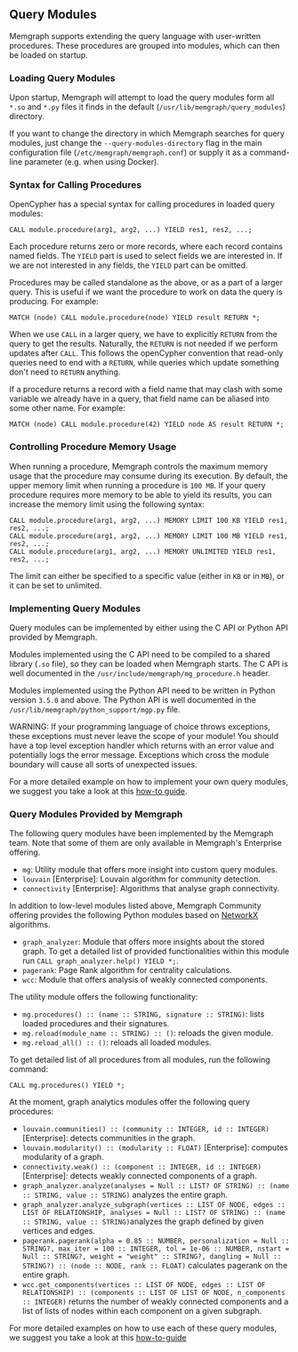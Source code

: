 ## Query Modules

Memgraph supports extending the query language with user-written procedures.
These procedures are grouped into modules, which can then be loaded on startup.

### Loading Query Modules

Upon startup, Memgraph will attempt to load the query modules form all `*.so`
and `*.py` files it finds in the default (`/usr/lib/memgraph/query_modules`)
directory.

If you want to change the directory in which Memgraph searches for query
modules, just change the `--query-modules-directory` flag in the main
configuration file (`/etc/memgraph/memgraph.conf`) or supply it as
a command-line parameter (e.g. when using Docker).

### Syntax for Calling Procedures

OpenCypher has a special syntax for calling procedures in loaded query
modules:

```opencypher
CALL module.procedure(arg1, arg2, ...) YIELD res1, res2, ...;
```

Each procedure returns zero or more records, where each record contains named
fields. The `YIELD` part is used to select fields we are interested in. If we
are not interested in any fields, the `YIELD` part can be omitted.

Procedures may be called standalone as the above, or as a part of a
larger query. This is useful if we want the procedure to work on data the
query is producing. For example:

```opencypher
MATCH (node) CALL module.procedure(node) YIELD result RETURN *;
```

When we use `CALL` in a larger query, we have to explicitly
`RETURN` from the query to get the results. Naturally, the `RETURN` is not
needed if we perform updates after `CALL`. This follows the openCypher
convention that read-only queries need to end with a `RETURN`, while queries
which update something don't need to `RETURN` anything.

If a procedure returns a record with a field name that may clash with some
variable we already have in a query, that field name can be aliased into some
other name. For example:

```opencypher
MATCH (node) CALL module.procedure(42) YIELD node AS result RETURN *;
```

### Controlling Procedure Memory Usage

When running a procedure, Memgraph controls the maximum memory usage that the
procedure may consume during its execution.  By default, the upper memory limit
when running a procedure is `100 MB`.  If your query procedure requires more
memory to be able to yield its results, you can increase the memory limit using
the following syntax:

```opencypher
CALL module.procedure(arg1, arg2, ...) MEMORY LIMIT 100 KB YIELD res1, res2, ...;
CALL module.procedure(arg1, arg2, ...) MEMORY LIMIT 100 MB YIELD res1, res2, ...;
CALL module.procedure(arg1, arg2, ...) MEMORY UNLIMITED YIELD res1, res2, ...;
```

The limit can either be specified to a specific value (either in `KB` or in
`MB`), or it can be set to unlimited.

### Implementing Query Modules

Query modules can be implemented by either using the C API or Python API
provided by Memgraph.

Modules implemented using the C API need to be compiled to a shared library
(`.so` file), so they can be loaded when Memgraph starts.  The C API is well
documented in the `/usr/include/memgraph/mg_procedure.h` header.

Modules implemented using the Python API need to be written in Python version
`3.5.0` and above. The Python API is well documented in the
`/usr/lib/memgraph/python_support/mgp.py` file.

WARNING: If your programming language of choice throws exceptions, these
exceptions must never leave the scope of your module! You should have a top
level exception handler which returns with an error value and potentially logs
the error message. Exceptions which cross the module boundary will cause all
sorts of unexpected issues.

For a more detailed example on how to implement your own query modules, we
suggest you take a look at this [how-to
guide](../how_to_guides/use-and-implement-query-modules.md).

### Query Modules Provided by Memgraph

The following query modules have been implemented by the Memgraph
team. Note that some of them are only available in Memgraph's Enterprise
offering.

* `mg`: Utility module that offers more insight into custom query modules.
* `louvain` [Enterprise]: Louvain algorithm for community detection.
* `connectivity` [Enterprise]: Algorithms that analyse graph connectivity.

In addition to low-level modules listed above, Memgraph Community offering
provides the following Python modules based on
[NetworkX](https://networkx.github.io/) algorithms.

* `graph_analyzer`: Module that offers more insights about the stored graph. To
  get a detailed list of provided functionalities within this module run
`CALL graph_analyzer.help() YIELD *;`.
* `pagerank`: Page Rank algorithm for centrality calculations.
* `wcc`: Module that offers analysis of weakly connected components.

The utility module offers the following functionality:

* `mg.procedures() :: (name :: STRING, signature :: STRING)`: lists loaded
  procedures and their signatures.
* `mg.reload(module_name :: STRING) :: ()`: reloads the given module.
* `mg.reload_all() :: ()`: reloads all loaded modules.

To get detailed list of all procedures from all modules, run the following
command:

```
CALL mg.procedures() YIELD *;
```

At the moment, graph analytics modules offer the following query procedures:

* `louvain.communities() :: (community :: INTEGER, id :: INTEGER)` [Enterprise]:
  detects communities in the graph.
* `louvain.modularity() :: (modularity :: FLOAT)` [Enterprise]: computes
  modularity of a graph.
* `connectivity.weak() :: (component :: INTEGER, id :: INTEGER)` [Enterprise]:
  detects weakly connected components of a graph.
* `graph_analyzer.analyze(analyses = Null :: LIST? OF STRING) :: (name :: STRING, value :: STRING)` analyzes the entire graph.
* `graph_analyzer.analyze_subgraph(vertices :: LIST OF NODE, edges :: LIST OF RELATIONSHIP, analyses = Null :: LIST? OF STRING) :: (name :: STRING, value :: STRING)`analyzes the graph defined by given vertices and edges.
* `pagerank.pagerank(alpha = 0.85 :: NUMBER, personalization = Null :: STRING?, max_iter = 100 :: INTEGER, tol = 1e-06 :: NUMBER, nstart = Null :: STRING?, weight = "weight" :: STRING?, dangling = Null :: STRING?) :: (node :: NODE, rank :: FLOAT)` calculates pagerank on the entire graph.
* `wcc.get_components(vertices :: LIST OF NODE, edges :: LIST OF RELATIONSHIP) :: (components :: LIST OF LIST OF NODE, n_components :: INTEGER)` returns the number of weakly connected components and a list of lists of nodes within each component on a given subgraph.

For more detailed examples on how to use each of these query modules, we
suggest you take a look at this
[how-to-guide](../how_to_guides/use-query-modules-provided-by-memgraph.md)
